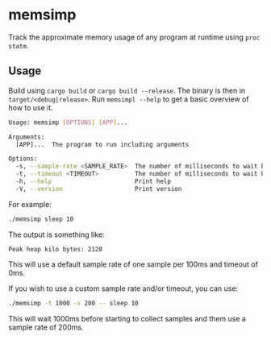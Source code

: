 # memsimp

Track the approximate memory usage of any program at runtime using `proc statm`.

## Usage

Build using `cargo build` or `cargo build --release`. The binary is then in `target/<debug|release>`.
Run `memsimpl --help` to get a basic overview of how to use it.

```sh
Usage: memsimp [OPTIONS] [APP]...

Arguments:
  [APP]...  The program to run including arguments

Options:
  -s, --sample-rate <SAMPLE_RATE>  The number of milliseconds to wait between each sample
  -t, --timeout <TIMEOUT>          The number of milliseconds to wait before starting to collect samples
  -h, --help                       Print help
  -V, --version                    Print version
```

For example:
``` sh
./memsimp sleep 10
```
The output is something like:
```
Peak heap kilo bytes: 2128
```

This will use a default sample rate of one sample per 100ms and timeout of 0ms.

If you wish to use a custom sample rate and/or timeout, you can use:
``` sh
./memsimp -t 1000 -s 200 -- sleep 10
```
This will wait 1000ms before starting to collect samples and them use a sample rate of 200ms.

